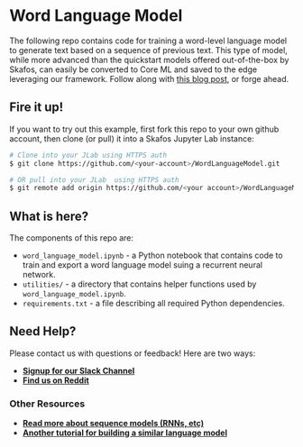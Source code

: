 # Word Language Model
The following repo contains code for training a word-level language model to generate text based on a sequence of previous text. This type of model, while more advanced than the quickstart models offered out-of-the-box by Skafos, can easily be converted to Core ML and saved to the edge leveraging our framework. Follow along with [this blog post](), or forge ahead.

## Fire it up!
If you want to try out this example, first fork this repo to your own github account, then clone (or pull) it into a Skafos Jupyter Lab instance:

```bash
# Clone into your JLab using HTTPS auth
$ git clone https://github.com/<your-account>/WordLanguageModel.git

# OR pull into your JLab  using HTTPS auth
$ git remote add origin https://github.com/<your account>/WordLanguageModel.git
```

## What is here?
The components of this repo are:
-  `word_language_model.ipynb` - a Python notebook that contains code to train and export a word language model suing a recurrent neural network.
-  `utilities/` - a directory that contains helper functions used by `word_language_model.ipynb`.
-  `requirements.txt` - a file describing all required Python dependencies.

## Need Help?
Please contact us with questions or feedback! Here are two ways:

-  [**Signup for our Slack Channel**](https://skafosai.slack.com)
-  [**Find us on Reddit**](https://reddit.com/r/skafos) 

### Other Resources

-  [**Read more about sequence models (RNNs, etc)**](https://towardsdatascience.com/introduction-to-sequence-models-rnn-bidirectional-rnn-lstm-gru-73927ec9df15)
-  [**Another tutorial for building a similar language model**](https://machinelearningmastery.com/how-to-develop-a-word-level-neural-language-model-in-keras/)